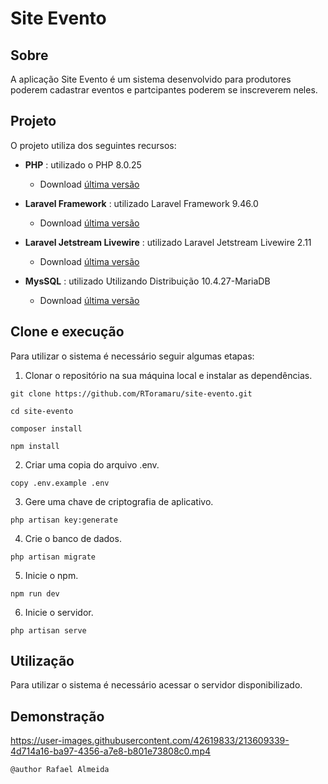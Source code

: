 # Site Evento

## Sobre

A aplicação Site Evento é um sistema desenvolvido para produtores poderem cadastrar eventos e partcipantes poderem se inscreverem neles.


## Projeto

O projeto utiliza dos seguintes recursos:

    
*  **PHP** : utilizado o PHP 8.0.25
     
    * Download [última versão](https://www.php.net/downloads.php)


*  **Laravel Framework** : utilizado Laravel Framework 9.46.0
     
    * Download [última versão](https://laravel.com/docs/9.x/installation)
    
*  **Laravel Jetstream Livewire** : utilizado Laravel Jetstream Livewire 2.11
     
    * Download [última versão](https://jetstream.laravel.com/2.x/installation.html#installing-jetstream)
    
    
*  **MysSQL** : utilizado Utilizando Distribuição 10.4.27-MariaDB
     
    * Download [última versão](https://dev.mysql.com/downloads/installer/)
    
    

## Clone e execução

Para utilizar o sistema é necessário seguir algumas etapas:

  1. Clonar o repositório na sua máquina local  e instalar as dependências.


```
git clone https://github.com/RToramaru/site-evento.git

cd site-evento

composer install

npm install

```
  
   2. Criar uma copia do arquivo .env.
    

```
copy .env.example .env

```

   3. Gere uma chave de criptografia de aplicativo.
    

```
php artisan key:generate

```

   4. Crie o banco de dados.
    
```
php artisan migrate

```

   5. Inicie o npm.
    
```
npm run dev

```  

   6. Inicie o servidor.
    
```
php artisan serve 

```  


  
## Utilização

Para utilizar o sistema é necessário acessar o servidor disponibilizado.


## Demonstração


https://user-images.githubusercontent.com/42619833/213609339-4d714a16-ba97-4356-a7e8-b801e73808c0.mp4



``@author Rafael Almeida``
